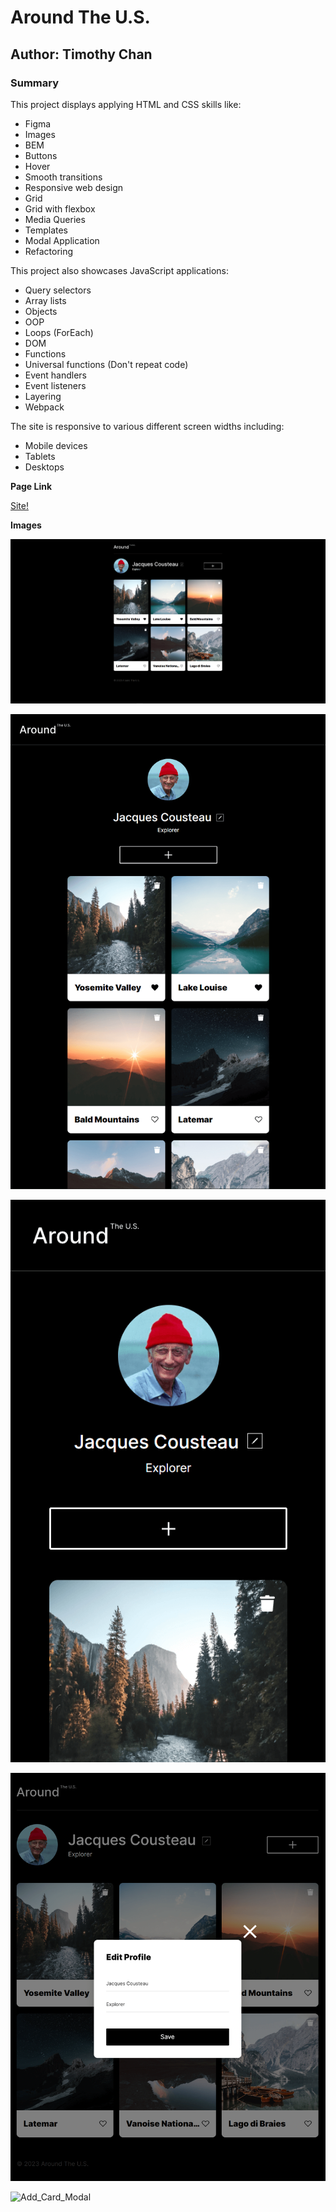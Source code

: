 # Around The U.S.

## Author: Timothy Chan

### Summary

This project displays applying HTML and CSS skills like:

- Figma
- Images
- BEM
- Buttons
- Hover
- Smooth transitions
- Responsive web design
- Grid
- Grid with flexbox
- Media Queries
- Templates
- Modal Application
- Refactoring

This project also showcases JavaScript applications:

- Query selectors
- Array lists
- Objects
- OOP
- Loops (ForEach)
- DOM
- Functions
- Universal functions (Don't repeat code)
- Event handlers
- Event listeners
- Layering
- Webpack

The site is responsive to various different screen widths including:

- Mobile devices
- Tablets
- Desktops

**Page Link**

[Site!](https://timothyqchan.github.io/se_project_aroundtheus/)

**Images**

![Desktop_Site](./images/site-desktop.PNG)

![Tablet_Site](./images/site-tablet.PNG)

![Mobile_Site](./images/site-mobile.PNG)

![Edit_Profile_Modal](./images/edit-profile-modal.png)

![Add_Card_Modal](./images/add-profile-modal.png)
